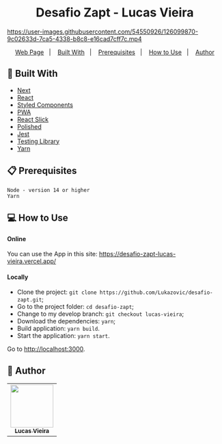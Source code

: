 <h1 align="center">Desafio Zapt - Lucas Vieira</h1>

https://user-images.githubusercontent.com/54550926/126099870-9c02633d-7ca5-4338-b8c8-e16cad7cff7c.mp4

<p align="center">
  <a href="https://desafio-zapt-lucas-vieira.vercel.app/">Web Page</a>&nbsp;&nbsp;&nbsp;|&nbsp;&nbsp;&nbsp;
  <a href="#wrench-built-with">Built With</a>&nbsp;&nbsp;&nbsp;|&nbsp;&nbsp;&nbsp;
  <a href="#-prerequisites">Prerequisites</a>&nbsp;&nbsp;&nbsp;|&nbsp;&nbsp;&nbsp;
  <a href="#-how-to-use">How to Use</a>&nbsp;&nbsp;&nbsp;|&nbsp;&nbsp;&nbsp;
  <a href="#pencil-author">Author</a>
</p>

## :wrench: Built With

- [Next](https://nextjs.org/)
- [React](https://reactjs.org)
- [Styled Components](https://api.github.com/)
- [PWA](https://web.dev/progressive-web-apps/)
- [React Slick](https://react-slick.neostack.com/)
- [Polished](https://polished.js.org/)
- [Jest](https://jestjs.io/)
- [Testing Library](https://testing-library.com/)
- [Yarn](https://yarnpkg.com/)

## 📋 Prerequisites

```
Node - version 14 or higher
Yarn
```

## 💻 How to Use

#### Online

You can use the App in this site: https://desafio-zapt-lucas-vieira.vercel.app/

#### Locally

- Clone the project: `git clone https://github.com/Lukazovic/desafio-zapt.git`;
- Go to the project folder: `cd desafio-zapt`;
- Change to my develop branch: `git checkout lucas-vieira`;
- Download the dependencies: `yarn`;
- Build application: `yarn build`.
- Start the application: `yarn start`.

Go to [http://localhost:3000](http://localhost:3000/).

## :pencil: Author

<table>
  <tr>
    <td align="center"><a href="https://github.com/Lukazovic"><img src="https://avatars0.githubusercontent.com/u/54550926?s=460&u=cdeeac652ce0597a986fbdcff6e249ad27a1f1da&v=4" width="100px;" alt=""/><br /><sub><b>Lucas Vieira</b></sub></a><br /></td>
  <tr>
</table>

